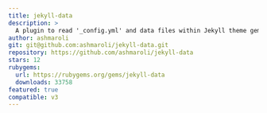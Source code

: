 ```yaml
---
title: jekyll-data
description: >
  A plugin to read '_config.yml' and data files within Jekyll theme gems
author: ashmaroli
git: git@github.com:ashmaroli/jekyll-data.git
repository: https://github.com/ashmaroli/jekyll-data
stars: 12
rubygems:
  url: https://rubygems.org/gems/jekyll-data
  downloads: 33758
featured: true
compatible: v3
---
```

